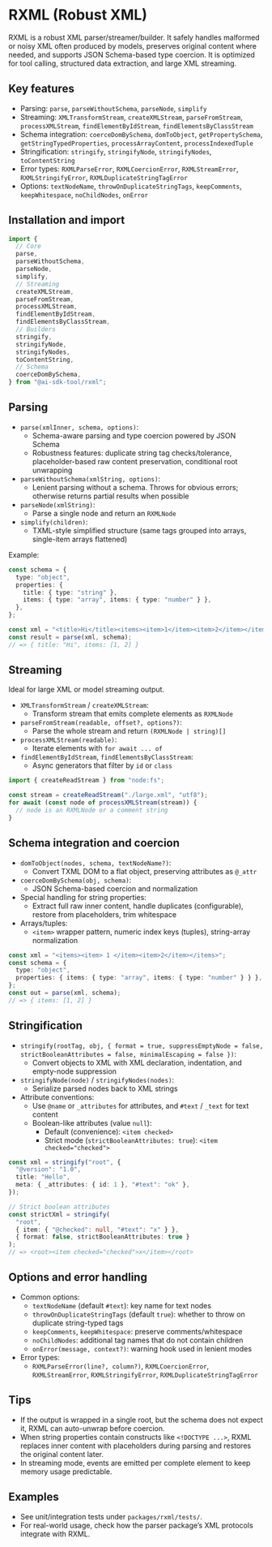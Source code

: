 # RXML (Robust XML)

RXML is a robust XML parser/streamer/builder. It safely handles malformed or noisy XML often produced by models, preserves original content where needed, and supports JSON Schema-based type coercion. It is optimized for tool calling, structured data extraction, and large XML streaming.

## Key features

- Parsing: `parse`, `parseWithoutSchema`, `parseNode`, `simplify`
- Streaming: `XMLTransformStream`, `createXMLStream`, `parseFromStream`, `processXMLStream`, `findElementByIdStream`, `findElementsByClassStream`
- Schema integration: `coerceDomBySchema`, `domToObject`, `getPropertySchema`, `getStringTypedProperties`, `processArrayContent`, `processIndexedTuple`
- Stringification: `stringify`, `stringifyNode`, `stringifyNodes`, `toContentString`
- Error types: `RXMLParseError`, `RXMLCoercionError`, `RXMLStreamError`, `RXMLStringifyError`, `RXMLDuplicateStringTagError`
- Options: `textNodeName`, `throwOnDuplicateStringTags`, `keepComments`, `keepWhitespace`, `noChildNodes`, `onError`

## Installation and import

```ts
import {
  // Core
  parse,
  parseWithoutSchema,
  parseNode,
  simplify,
  // Streaming
  createXMLStream,
  parseFromStream,
  processXMLStream,
  findElementByIdStream,
  findElementsByClassStream,
  // Builders
  stringify,
  stringifyNode,
  stringifyNodes,
  toContentString,
  // Schema
  coerceDomBySchema,
} from "@ai-sdk-tool/rxml";
```

## Parsing

- `parse(xmlInner, schema, options)`:
  - Schema-aware parsing and type coercion powered by JSON Schema
  - Robustness features: duplicate string tag checks/tolerance, placeholder-based raw content preservation, conditional root unwrapping
- `parseWithoutSchema(xmlString, options)`:
  - Lenient parsing without a schema. Throws for obvious errors; otherwise returns partial results when possible
- `parseNode(xmlString)`:
  - Parse a single node and return an `RXMLNode`
- `simplify(children)`:
  - TXML-style simplified structure (same tags grouped into arrays, single-item arrays flattened)

Example:

```ts
const schema = {
  type: "object",
  properties: {
    title: { type: "string" },
    items: { type: "array", items: { type: "number" } },
  },
};

const xml = "<title>Hi</title><items><item>1</item><item>2</item></items>";
const result = parse(xml, schema);
// => { title: "Hi", items: [1, 2] }
```

## Streaming

Ideal for large XML or model streaming output.

- `XMLTransformStream` / `createXMLStream`:
  - Transform stream that emits complete elements as `RXMLNode`
- `parseFromStream(readable, offset?, options?)`:
  - Parse the whole stream and return `(RXMLNode | string)[]`
- `processXMLStream(readable)`:
  - Iterate elements with `for await ... of`
- `findElementByIdStream`, `findElementsByClassStream`:
  - Async generators that filter by `id` or `class`

```ts
import { createReadStream } from "node:fs";

const stream = createReadStream("./large.xml", "utf8");
for await (const node of processXMLStream(stream)) {
  // node is an RXMLNode or a comment string
}
```

## Schema integration and coercion

- `domToObject(nodes, schema, textNodeName?)`:
  - Convert TXML DOM to a flat object, preserving attributes as `@_attr`
- `coerceDomBySchema(obj, schema)`:
  - JSON Schema-based coercion and normalization
- Special handling for string properties:
  - Extract full raw inner content, handle duplicates (configurable), restore from placeholders, trim whitespace
- Arrays/tuples:
  - `<item>` wrapper pattern, numeric index keys (tuples), string-array normalization

```ts
const xml = "<items><item> 1 </item><item>2</item></items>";
const schema = {
  type: "object",
  properties: { items: { type: "array", items: { type: "number" } } },
};
const out = parse(xml, schema);
// => { items: [1, 2] }
```

## Stringification

- `stringify(rootTag, obj, { format = true, suppressEmptyNode = false, strictBooleanAttributes = false, minimalEscaping = false })`:
  - Convert objects to XML with XML declaration, indentation, and empty-node suppression
- `stringifyNode(node)` / `stringifyNodes(nodes)`:
  - Serialize parsed nodes back to XML strings
- Attribute conventions:
  - Use `@name` or `_attributes` for attributes, and `#text` / `_text` for text content
  - Boolean-like attributes (value `null`):
    - Default (convenience): `<item checked>`
    - Strict mode (`strictBooleanAttributes: true`): `<item checked="checked">`

```ts
const xml = stringify("root", {
  "@version": "1.0",
  title: "Hello",
  meta: { _attributes: { id: 1 }, "#text": "ok" },
});

// Strict boolean attributes
const strictXml = stringify(
  "root",
  { item: { "@checked": null, "#text": "x" } },
  { format: false, strictBooleanAttributes: true }
);
// => <root><item checked="checked">x</item></root>
```

## Options and error handling

- Common options:
  - `textNodeName` (default `#text`): key name for text nodes
  - `throwOnDuplicateStringTags` (default `true`): whether to throw on duplicate string-typed tags
  - `keepComments`, `keepWhitespace`: preserve comments/whitespace
  - `noChildNodes`: additional tag names that do not contain children
  - `onError(message, context?)`: warning hook used in lenient modes
- Error types:
  - `RXMLParseError(line?, column?)`, `RXMLCoercionError`, `RXMLStreamError`, `RXMLStringifyError`, `RXMLDuplicateStringTagError`

## Tips

- If the output is wrapped in a single root, but the schema does not expect it, RXML can auto-unwrap before coercion.
- When string properties contain constructs like `<!DOCTYPE ...>`, RXML replaces inner content with placeholders during parsing and restores the original content later.
- In streaming mode, events are emitted per complete element to keep memory usage predictable.

## Examples

- See unit/integration tests under `packages/rxml/tests/`.
- For real-world usage, check how the parser package’s XML protocols integrate with RXML.

